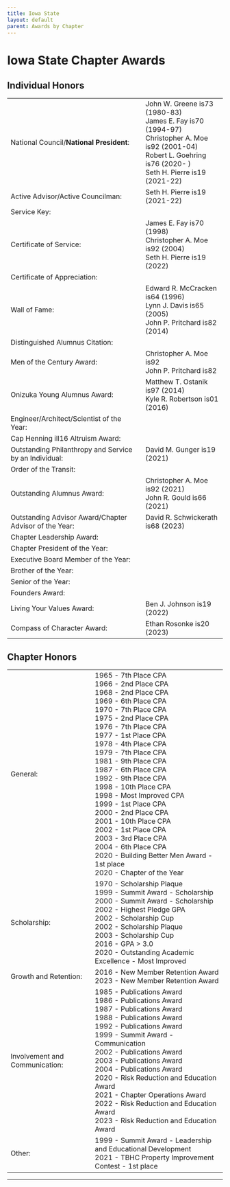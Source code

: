 ```yaml
---
title: Iowa State
layout: default
parent: Awards by Chapter
---
```


<link rel="stylesheet" href="{{ '/assets/css/by_chapter.css' | relative_url }}">

# Iowa State Chapter Awards

## Individual Honors

<table>
<tbody>

<tr>
<td>National Council/<b>National President</b>:</td>
<td>John W. Greene is73 (1980-83)
<br>James E. Fay is70 (1994-97)
<br>Christopher A. Moe is92 (2001-04)
<br>Robert L. Goehring is76 (2020- )
<br>Seth H. Pierre is19 (2021-22)
</td></tr>

<tr>
<td>Active Advisor/Active Councilman:</td>
<td>Seth H. Pierre is19 (2021-22)
</td></tr>

<tr>
<td>Service Key:</td>
<td>
</td></tr>

<tr>
<td>Certificate of Service:</td>
<td>James E. Fay is70 (1998)
<br>Christopher A. Moe is92 (2004)
<br>Seth H. Pierre is19 (2022)
</td></tr>

<tr>
<td>Certificate of Appreciation:</td>
<td>
</td></tr>

<tr><td>Wall of Fame:</td>
<td>Edward R. McCracken is64 (1996)
<br>Lynn J. Davis is65 (2005)
<br>John P. Pritchard is82 (2014)
</td></tr>

<tr>
<td>Distinguished Alumnus Citation:</td>
<td>
</td></tr>

<tr>
<td>Men of the Century Award:</td>
<td>Christopher A. Moe is92
<br>John P. Pritchard is82
 </td></tr>

<tr>
<td>Onizuka Young Alumnus Award:</td>
<td>Matthew T. Ostanik is97 (2014)
<br>Kyle R. Robertson is01 (2016)
</td></tr>

<tr>
<td>Engineer/Architect/Scientist of the Year:</td>
<td>
</td></tr>

<tr>
<td>Cap Henning ill16 Altruism Award:</td>
<td>
</td></tr>

<tr>
<td>Outstanding Philanthropy and Service by an Individual:</td>
<td>David M. Gunger is19 (2021)
</td></tr>

<tr>
<td>Order of the Transit:</td>
<td>
</td></tr>

<tr>
<td>Outstanding Alumnus Award:</td>
<td>Christopher A. Moe is92 (2021)
<br>John R. Gould is66 (2021)
</td></tr>

<tr>
<td>Outstanding Advisor Award/Chapter Advisor of the Year:</td>
<td>David R. Schwickerath is68 (2023)
</td></tr>

<tr>
<td>Chapter Leadership Award:</td>
<td>
</td></tr>

<tr>
<td>Chapter President of the Year:</td>
<td>
</td></tr>

<tr>
<td>Executive Board Member of the Year:</td>
<td>
</td></tr>

<tr>
<td>Brother of the Year:</td>
<td>
</td></tr>

<tr>
<td>Senior of the Year:</td>
<td>
</td></tr>

<tr>
<td>Founders Award:</td>
<td>
</td></tr>

<tr>
<td>Living Your Values Award:</td>
<td>Ben J. Johnson is19 (2022)
</td></tr>

<tr>
<td>Compass of Character Award:</td>
<td>Ethan Rosonke is20 (2023)
</td></tr>

</tbody>
</table>

## Chapter Honors

<table>
<tbody>

<tr>
<td>General:</td>
<td>1965 - 7th Place CPA
<br>1966 - 2nd Place CPA
<br>1968 - 2nd Place CPA
<br>1969 - 6th Place CPA
<br>1970 - 7th Place CPA
<br>1975 - 2nd Place CPA
<br>1976 - 7th Place CPA
<br>1977 - 1st Place CPA
<br>1978 - 4th Place CPA
<br>1979 - 7th Place CPA
<br>1981 - 9th Place CPA
<br>1987 - 6th Place CPA
<br>1992 - 9th Place CPA
<br>1998 - 10th Place CPA
<br>1998 - Most Improved CPA
<br>1999 - 1st Place CPA
<br>2000 - 2nd Place CPA
<br>2001 - 10th Place CPA
<br>2002 - 1st Place CPA
<br>2003 - 3rd Place CPA
<br>2004 - 6th Place CPA
<br>2020 - Building Better Men Award - 1st place
<br>2020 - Chapter of the Year
</td></tr>

<tr>
<td>Scholarship:</td>
<td>1970 - Scholarship Plaque
<br>1999 - Summit Award - Scholarship
<br>2000 - Summit Award - Scholarship
<br>2002 - Highest Pledge GPA
<br>2002 - Scholarship Cup
<br>2002 - Scholarship Plaque
<br>2003 - Scholarship Cup
<br>2016 - GPA > 3.0
<br>2020 - Outstanding Academic Excellence - Most Improved

</td></tr>

<tr>
<td>Growth and Retention:</td>
<td>2016 - New Member Retention Award
<br>2023 - New Member Retention Award
</td></tr>

<tr>
<td>Involvement and Communication:</td>
<td>1985 - Publications Award
<br>1986 - Publications Award
<br>1987 - Publications Award
<br>1988 - Publications Award
<br>1992 - Publications Award
<br>1999 - Summit Award - Communication
<br>2002 - Publications Award
<br>2003 - Publications Award
<br>2004 - Publications Award
<br>2020 - Risk Reduction and Education Award
<br>2021 - Chapter Operations Award
<br>2022 - Risk Reduction and Education Award
<br>2023 - Risk Reduction and Education Award
</td></tr>

<tr>
<td>Other:</td>
<td>1999 - Summit Award - Leadership and Educational Development
<br>2021 - TBHC Property Improvement Contest - 1st place
</td></tr>

</tbody>
</table>

---
